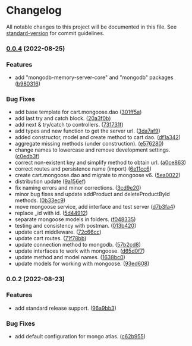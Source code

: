 # Changelog

All notable changes to this project will be documented in this file. See [standard-version](https://github.com/conventional-changelog/standard-version) for commit guidelines.

### [0.0.4](https://github.com/enzoarguello512/api-rest-ecommerce/compare/v0.0.2...v0.0.4) (2022-08-25)


### Features

* add "mongodb-memory-server-core" and "mongodb" packages ([b980316](https://github.com/enzoarguello512/api-rest-ecommerce/commit/b98031625d243ff1bd51b7bcd63e79aa283b4cdd))


### Bug Fixes

* add base template for cart.mongoose.dao ([301ff5a](https://github.com/enzoarguello512/api-rest-ecommerce/commit/301ff5afddad8e6d9fd30cdfb31b158d3be7bd2e))
* add last try and catch block. ([20a3f0b](https://github.com/enzoarguello512/api-rest-ecommerce/commit/20a3f0b40dba817ca6aa7102b6e91e392c992bc1))
* add next & try/catch to controllers. ([731731f](https://github.com/enzoarguello512/api-rest-ecommerce/commit/731731fc3ada2ad5f23546903a9f40ecfef84564))
* add types and new function to get the server url. ([3da7af9](https://github.com/enzoarguello512/api-rest-ecommerce/commit/3da7af93e5d28bbc60a2573d797181d659294a8a))
* added constructor, model and create method to cart dao. ([df1a342](https://github.com/enzoarguello512/api-rest-ecommerce/commit/df1a342180da6bd2bc6d0fb78425007ac429dc4d))
* aggregate missing methods (under construction). ([e576280](https://github.com/enzoarguello512/api-rest-ecommerce/commit/e576280604e57a12e3f022c42d4493d0493e3d57))
* change names to lowercase and remove development settings. ([c0edb3f](https://github.com/enzoarguello512/api-rest-ecommerce/commit/c0edb3f284ccd5ed32f3d864d26348a9f7e7b50a))
* correct non-existent key and simplify method to obtain url. ([a0ce863](https://github.com/enzoarguello512/api-rest-ecommerce/commit/a0ce86388d6461fa963ac2d03050c09ce6dedc99))
* correct routes and persistence name (import) ([6e11cc6](https://github.com/enzoarguello512/api-rest-ecommerce/commit/6e11cc6b9bab10b6f52187ee8ddd54a81a2271fe))
* create cart.mongoose.dao and migrate to mongoose v6. ([5ea0022](https://github.com/enzoarguello512/api-rest-ecommerce/commit/5ea002252e62b9b0a9bdb4530ffeff80c55c83c3))
* distribution update ([9a156ef](https://github.com/enzoarguello512/api-rest-ecommerce/commit/9a156ef6d87e10aede0c5a1aea1e263deb87d797))
* fix naming errors and minor corrections. ([3cd9e20](https://github.com/enzoarguello512/api-rest-ecommerce/commit/3cd9e20f8217ea5efe3e28fbc102b816b92087be))
* minor bug fixes and update addProduct and deleteProductById methods. ([0b33ec9](https://github.com/enzoarguello512/api-rest-ecommerce/commit/0b33ec9c54b4b9bddcea86df7106f46c986d3eaf))
* move mongoose service, add interface and test server ([d7b3fa4](https://github.com/enzoarguello512/api-rest-ecommerce/commit/d7b3fa4dfbab547a8fd81cbc7b8f102acc98e8ae))
* replace _id with id. ([5d44912](https://github.com/enzoarguello512/api-rest-ecommerce/commit/5d44912f5ea4831087fa0ebf49702214ffbef4b4))
* separate mongoose models in folders. ([f048335](https://github.com/enzoarguello512/api-rest-ecommerce/commit/f0483356f78fc6be6593039f018151b9ab693f39))
* testing and consistency with postman. ([013b420](https://github.com/enzoarguello512/api-rest-ecommerce/commit/013b4205ecf66ee9f633927df1c3d1c3e4c0992b))
* update cart middleware. ([72c66cc](https://github.com/enzoarguello512/api-rest-ecommerce/commit/72c66cc7ce51a5f8e7c5b9c40de2a3f321d1a260))
* update cart routes. ([71f78bb](https://github.com/enzoarguello512/api-rest-ecommerce/commit/71f78bbc638b93374d8171566c6a05f55f1234a2))
* update connection method to mongodb. ([57b2cd8](https://github.com/enzoarguello512/api-rest-ecommerce/commit/57b2cd8a5cf316b190eb45b9283726eaf9dfd3e8))
* update interfaces to work with mongoose. ([d65d0f7](https://github.com/enzoarguello512/api-rest-ecommerce/commit/d65d0f79cce158a4296c367155332d144fcfa9ef))
* update method and model names. ([1638bc0](https://github.com/enzoarguello512/api-rest-ecommerce/commit/1638bc07eec1f70b800fc4db5354437db7705384))
* update models for working with mongoose. ([93ed608](https://github.com/enzoarguello512/api-rest-ecommerce/commit/93ed608068a222e614760285fb88872fad7db5b2))

### 0.0.2 (2022-08-23)


### Features

* add standard release support. ([96a9bb3](https://github.com/enzoarguello512/api-rest-ecommerce/commit/96a9bb3cc249f306b47fe93721b119ee990b3a10))


### Bug Fixes

* add default configuration for mongo atlas. ([c62b955](https://github.com/enzoarguello512/api-rest-ecommerce/commit/c62b955a6627fd7f085187d3c7ce84ad4a13452c))
